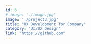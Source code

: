 ```yaml
---
id: 6
# image: './image.jpg'
image: './project3.jpg'
title: "UX Development for Company"
category: "UI/UX Design"
link: "https://github.com"
---
```

